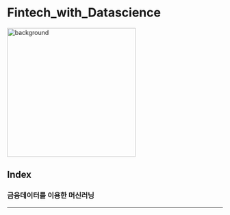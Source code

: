 # Fintech_with_Datascience
<img width="300" alt="background" src="https://finedu.fintech.or.kr/FLMSApps/img/fin_logo_edu.gif">

## Index

### 금융데이터를 이용한 머신러닝
-----------------------------------
